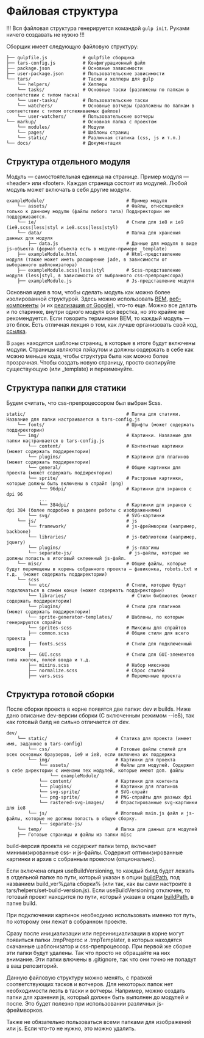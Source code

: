 # Файловая структура

!!! Вся файловая структура генерируется командой `gulp init`. Руками ничего создавать не нужно !!!

Сборщик имеет следующую файловую структуру:

```
├── gulpfile.js             # gulpfile сборщика
├── tars-config.js          # Конфигурационный файл
├── package.json            # Основные зависимости
├── user-package.json       # Пользовательские зависимости
└── tars/                   # Таски и хелперы для gulp
    └── helpers/            # Хелперы
    └── tasks/              # Основные таски (разложены по папкам в соответствии с типом таска)
    └── user-tasks/         # Пользовательские таски
    └── watchers/           # Основные вотчеры (разложены по папкам в соответствии с типом отслеживаемых файлов)
    └── user-watchers/      # Пользовательские вотчеры
└── markup/                 # Основная папка с проектом
    └── modules/            # Модули
    └── pages/              # Шаблоны страниц
    └── static/             # Различная статика (css, js и т.п.)
└── docs/                   # Документация
```


## Структура отдельного модуля

Модуль — самостоятельная единица на странице. Пример модуля — «header» или «footer». Каждая страница состоит из модулей. Любой модуль может включать в себя другие модули.

```
exampleModule/                              # Пример модуля
    └── assets/                             # Файлы, относящиейся только к данному модулю (файлы любого типа) Поддиректории не поддерживаются.
    └── ie/                                 # Cтили для ie8 и ie9 (ie9.scss|less|styl и ie8.scss|less|styl)
    └── data/                               # Папка для хранения данных для модуля
        ├── data.js                         # Данные для модуля в виде js-объекта (формат объекта есть в модуле-примере _template)
    ├── exampleModule.html                  # Html-представление модуля (также может иметь расширение jade, в зависимости от выборанного шаблонизатора)
    ├── exampleModule.scss|less|styl        # Scss-представление модуля (less|styl, в зависимости от выбранного css-препроцессора)
    ├── exampleModule.js                    # Js-представление модуля

```

Основная идея в том, чтобы сделать модуль как можно более изолированной структурой. Здесь можно использовать [BEM](https://ru.bem.info), [веб-компоненты](http://webcomponents.org) (и их [реализация от Google](https://www.polymer-project.org)), что-то еще. Можно все делать и по старинке, внутри одного модуля вся верстка, но это крайне не рекомендуется.
Если говорить терминами BEM, то каждый модуль — это блок.
Есть отличная лекция о том, как лучше организовать свой код, [ссылка](https://www.youtube.com/watch?v=pyAYbbDJjPo).

В `pages` находятся шаблоны страниц, в которые в итоге будут включены модули. Страницы являются лэйаутом и должны содержать в себе как можно меньше кода, чтобы структура была как можно более прозрачная.
Чтобы создать новую страницу, просто скопируйте существующую (или _template) и переименуйте.


## Структура папки для статики

Будем считать, что css-препроцессором был выбран Scss.

```
static/                                     # Папка для статики. Название для папки настраивается в tars-config.js
    └── fonts/                              # Шрифты (может содержать поддиректории)
    └── img/                                # Картинки. Название для папки настраивается в tars-config.js
        └── content/                        # Контентные картинки (может содержать поддиректории)
        └── plugins/                        # Картинки для плагинов (может содержать поддиректории)
        └── general/                        # Общие картинки для проекта (может содержать поддиректории)
        └── sprite/                         # Растровые картинки, которые должны быть включены в спрайт (png) 
            └── 96dpi/                      # Картинки для экранов с dpi 96
            ...
            └── 384dpi/                     # Картинки для экранов с dpi 384 (более подробно в разделе работы с изображениями)
        └── svg/                            # SVG-картинки
    └── js/                                 # js
        └── framework/                      # js-фреймворки (например, backbone)
        └── libraries/                      # js-библиотеки (например, jquery)
        └── plugins/                        # js-плагины
        └── separate-js/                     # js-файлы, которые не должны попасть в итоговый склеенный js-файл.
    └── misc/                               # Общие файлы, которые будут перемещены в корень собранного проекта — фавиконка, robots.txt и т.д.  (может содержать поддиректории)
    └── scss                  
        └── etc/                            # Стили, которые будут подключаться в самом конце (может содержать поддиректории)
        └── libraries/                        # Стили библиотек (может содержать поддиректории)
        └── plugins/                        # Стили для плагинов (может содержать поддиректории)
        └── sprite-generator-templates/     # Шаблоны, по которым генерируются спрайты
        └── sprites-scss                    # Миксины для спрайтов  
        ├── common.scss                     # Общие стили для всего проекта
        ├── fonts.scss                      # Стили для подключенный шрифтов
        ├── GUI.scss                        # Стили для GUI-элементов типа кнопок, полей ввода и т.д.
        ├── mixins.scss                     # Набор миксинов
        ├── normalize.scss                  # Сброс стилей
        ├── vars.scss                       # Переменные проекта
```


## Структура готовой сборки

После сборки проекта в корне появятся две папки: dev и builds. Ниже дано описание dev-версии сборки (С включенным режимом --ie8), так как готовый билд не сильно отличается от dev.

```
dev/
    └── static/                         # Статика для проекта (имеет имя, заданное в tars-config)
        └── css/                        # Готовые файлы стилей для всех основных браузеров, ie9 и ie8, если включена их поддержка
        └── img/                        # Картинки для проекта
            └── assets/                 # Файлы для модулей. Содержит в себе директории с именами тех модулей, которые имеют доп. файлы
                └── exampleModule/      
            └── content/                # Картинки для контента
            └── plugins/                # Картинки для плагинов
            └── svg-sprite/             # SVG-спрайт
            └── png-sprite/             # PNG-спрайты для разных dpi
            └── rastered-svg-images/    # Отрастированные svg-картинки для ie8
        └── js/                         # Итоговый main.js файл и js-файлы, которые не должны попасть в общую сборку.
            └── separate-js/   
    └── temp/                           # Папка для данных для модулей
    ├── Готовые страницы и файлы из папки misc
```

build-версия проекта не содержит папки temp, включает минимизированные css- и js-файлы. Содержит оптимизированные картинки и архив с собранным проектом (опционально).

Если включена опция useBuildVersioning, то каждый билд будет лежать в отдельной папке по пути, который указан в опции [buildPath](options.md#buildpath), под названием build_ver%дата сборки% (или так, как вы сами настроите в tars/helpers/set-build-version.js). Если useBuildVersioning отключен, то готовый проект находится по пути, который указан в опции [buildPath](options.md#buildpath), в папке build.

При подключении картинок необходимо использовать именно тот путь, по которому они лежат в собранном проекте.

Сразу после инициализации или переинициализации в корне могут появиться папки .tmpPreproc и .tmpTemplater, в которых находятся скачанные шаблонизатор и css-препроцессор. При первой же сборке эти папки будут удалены. Так что просто не обращайте на них внимание. Эти папки влючены в .gitignore, так что они точно не попадут в ваш репозиторий.

Данную файловую структуру можно менять, с правкой соответствующих тасков и вотчеров. Для некоторых папок нет необходимости лезть в таски и вотчеры. Например, можно создать папки для хранения js, который должен быть выполнен до модулей и после. Это будет полезно при использовании различных js-фреймворков.

Также не обязательно пользоваться всеми папками для изображений или js. Если что-то не нужно, это можно удалить.
